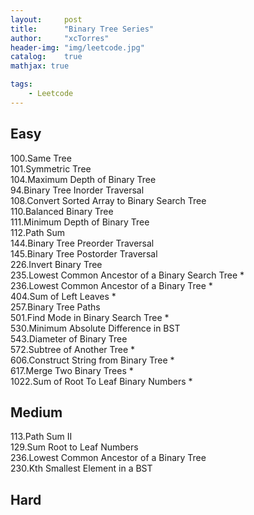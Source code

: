 ```yaml
---
layout:     post
title:      "Binary Tree Series"
author:     "xcTorres"
header-img: "img/leetcode.jpg"
catalog:    true
mathjax: true

tags:
    - Leetcode
---    
```


## Easy
100.Same Tree  
101.Symmetric Tree  
104.Maximum Depth of Binary Tree  
94.Binary Tree Inorder Traversal  
108.Convert Sorted Array to Binary Search Tree  
110.Balanced Binary Tree    
111.Minimum Depth of Binary Tree  
112.Path Sum    
144.Binary Tree Preorder Traversal  
145.Binary Tree Postorder Traversal    
226.Invert Binary Tree  
235.Lowest Common Ancestor of a Binary Search Tree  *  
236.Lowest Common Ancestor of a Binary Tree  *  
404.Sum of Left Leaves  *  
257.Binary Tree Paths    
501.Find Mode in Binary Search Tree  *  
530.Minimum Absolute Difference in BST  
543.Diameter of Binary Tree    
572.Subtree of Another Tree *  
606.Construct String from Binary Tree  *  
617.Merge Two Binary Trees *  
1022.Sum of Root To Leaf Binary Numbers *    



##  Medium  
113.Path Sum II  
129.Sum Root to Leaf Numbers  
236.Lowest Common Ancestor of a Binary Tree  
230.Kth Smallest Element in a BST  

## Hard